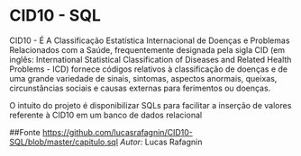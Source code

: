 # CID10 - SQL

CID10 - É A Classificação Estatística Internacional de Doenças e Problemas Relacionados com a Saúde, frequentemente designada pela sigla CID (em inglês: International Statistical Classification of Diseases and Related Health Problems - ICD) fornece códigos relativos à classificação de doenças e de uma grande variedade de sinais, sintomas, aspectos anormais, queixas, circunstâncias sociais e causas externas para ferimentos ou doenças.

O intuito do projeto é disponibilizar SQLs para facilitar a inserção de valores referente à CID10 em um banco de dados relacional

##Fonte
https://github.com/lucasrafagnin/CID10-SQL/blob/master/capitulo.sql
*Autor:* Lucas Rafagnin
